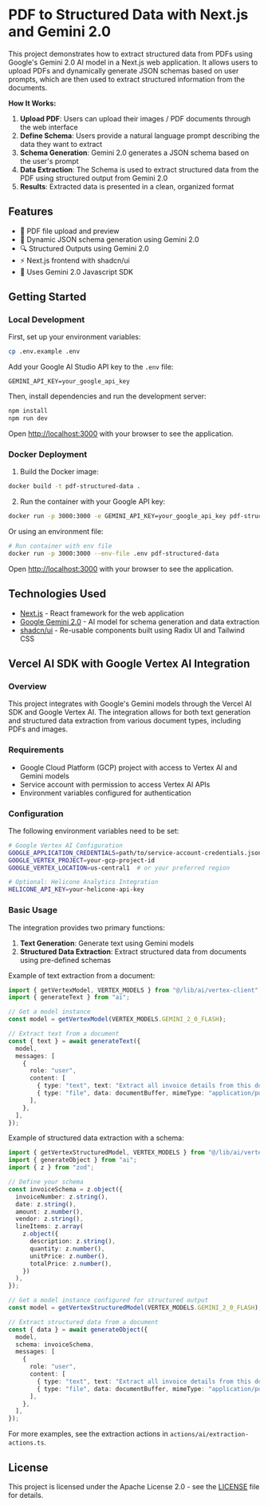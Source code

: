 # PDF to Structured Data with Next.js and Gemini 2.0

This project demonstrates how to extract structured data from PDFs using Google's Gemini 2.0 AI model in a Next.js web application. It allows users to upload PDFs and dynamically generate JSON schemas based on user prompts, which are then used to extract structured information from the documents.

**How It Works:**

1. **Upload PDF**: Users can upload their images / PDF documents through the web interface
2. **Define Schema**: Users provide a natural language prompt describing the data they want to extract
3. **Schema Generation**: Gemini 2.0 generates a JSON schema based on the user's prompt
4. **Data Extraction**: The Schema is used to extract structured data from the PDF using structured output from Gemini 2.0
5. **Results**: Extracted data is presented in a clean, organized format

## Features

- 📄 PDF file upload and preview
- 🤖 Dynamic JSON schema generation using Gemini 2.0
- 🔍 Structured Outputs using Gemini 2.0
- ⚡  Next.js frontend with shadcn/ui
- 🎨 Uses Gemini 2.0 Javascript SDK

## Getting Started

### Local Development

First, set up your environment variables:

```bash
cp .env.example .env
```

Add your Google AI Studio API key to the `.env` file:

```
GEMINI_API_KEY=your_google_api_key
```

Then, install dependencies and run the development server:

```bash
npm install
npm run dev
```

Open [http://localhost:3000](http://localhost:3000) with your browser to see the application.

### Docker Deployment

1. Build the Docker image:

```bash
docker build -t pdf-structured-data .
```

2. Run the container with your Google API key:

```bash
docker run -p 3000:3000 -e GEMINI_API_KEY=your_google_api_key pdf-structured-data
```

Or using an environment file:

```bash
# Run container with env file
docker run -p 3000:3000 --env-file .env pdf-structured-data
```

Open [http://localhost:3000](http://localhost:3000) with your browser to see the application.

## Technologies Used

- [Next.js](https://nextjs.org/) - React framework for the web application
- [Google Gemini 2.0](https://deepmind.google/technologies/gemini/) - AI model for schema generation and data extraction
- [shadcn/ui](https://ui.shadcn.com/) - Re-usable components built using Radix UI and Tailwind CSS 

## Vercel AI SDK with Google Vertex AI Integration

### Overview

This project integrates with Google's Gemini models through the Vercel AI SDK and Google Vertex AI. The integration allows for both text generation and structured data extraction from various document types, including PDFs and images.

### Requirements

- Google Cloud Platform (GCP) project with access to Vertex AI and Gemini models
- Service account with permission to access Vertex AI APIs
- Environment variables configured for authentication

### Configuration

The following environment variables need to be set:

```bash
# Google Vertex AI Configuration
GOOGLE_APPLICATION_CREDENTIALS=path/to/service-account-credentials.json
GOOGLE_VERTEX_PROJECT=your-gcp-project-id
GOOGLE_VERTEX_LOCATION=us-central1  # or your preferred region

# Optional: Helicone Analytics Integration
HELICONE_API_KEY=your-helicone-api-key
```

### Basic Usage

The integration provides two primary functions:

1. **Text Generation**: Generate text using Gemini models
2. **Structured Data Extraction**: Extract structured data from documents using pre-defined schemas

Example of text extraction from a document:

```typescript
import { getVertexModel, VERTEX_MODELS } from "@/lib/ai/vertex-client";
import { generateText } from "ai";

// Get a model instance
const model = getVertexModel(VERTEX_MODELS.GEMINI_2_0_FLASH);

// Extract text from a document
const { text } = await generateText({
  model,
  messages: [
    {
      role: "user",
      content: [
        { type: "text", text: "Extract all invoice details from this document" },
        { type: "file", data: documentBuffer, mimeType: "application/pdf" }
      ],
    },
  ],
});
```

Example of structured data extraction with a schema:

```typescript
import { getVertexStructuredModel, VERTEX_MODELS } from "@/lib/ai/vertex-client";
import { generateObject } from "ai";
import { z } from "zod";

// Define your schema
const invoiceSchema = z.object({
  invoiceNumber: z.string(),
  date: z.string(),
  amount: z.number(),
  vendor: z.string(),
  lineItems: z.array(
    z.object({
      description: z.string(),
      quantity: z.number(),
      unitPrice: z.number(),
      totalPrice: z.number(),
    })
  ),
});

// Get a model instance configured for structured output
const model = getVertexStructuredModel(VERTEX_MODELS.GEMINI_2_0_FLASH);

// Extract structured data from a document
const { data } = await generateObject({
  model,
  schema: invoiceSchema,
  messages: [
    {
      role: "user",
      content: [
        { type: "text", text: "Extract all invoice details from this document" },
        { type: "file", data: documentBuffer, mimeType: "application/pdf" }
      ],
    },
  ],
});
```

For more examples, see the extraction actions in `actions/ai/extraction-actions.ts`.

## License

This project is licensed under the Apache License 2.0 - see the [LICENSE](./LICENSE) file for details.


